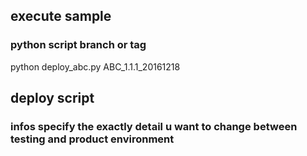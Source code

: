 ##  execute sample

###  python script  branch or tag
python deploy_abc.py ABC_1.1.1_20161218

##  deploy script

### infos specify the exactly detail u want to change between testing and product environment